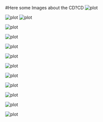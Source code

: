 #Here some Images about the CD?CD
![plot](https://github.com/hossamalsankary/cdond-c3-project_3/blob/master/images/(Compile%20errors%20have%20been%20fixed.)(Unit%20tests%20have%20been%20fixed.)(All%20critical%20security%20vulnerabilities%20caught%20by%20the%20%E2%80%9CAnalyze%E2%80%9D%20job%20have%20been%20fixed.).png)

![plot](https://github.com/hossamalsankary/cdond-c3-project_3/blob/master/images/%5BSCREENSHOT07%5D%20.png)
![plot](https://github.com/hossamalsankary/cdond-c3-project_3/blob/master/images/%5BSCREENSHOT08%5D.png)

![plot](https://github.com/hossamalsankary/cdond-c3-project_3/blob/master/images/%5BSCREENSHOT09%5D.png)

![plot](https://github.com/hossamalsankary/cdond-c3-project_3/blob/master/images/%5BSCREENSHOT10%5D.png)

![plot](https://github.com/hossamalsankary/cdond-c3-project_3/blob/master/images/%5BSCREENSHOT12%5D.png)

![plot](https://github.com/hossamalsankary/cdond-c3-project_3/blob/master/images/node_disk_written_bytes_total.png)

![plot](https://github.com/hossamalsankary/cdond-c3-project_3/blob/master/images/node_memory_MemFree_bytes.png)

![plot](https://github.com/hossamalsankary/cdond-c3-project_3/blob/master/images/node_cpu_seconds_total.png)

![plot](https://github.com/hossamalsankary/cdond-c3-project_3/blob/master/images/%5BURL04_SCREENSHOT%5D.png)

![plot](https://github.com/hossamalsankary/cdond-c3-project_3/blob/master/images/%5BURL03_SCREENSHOT%5D.png)

![plot](https://github.com/hossamalsankary/cdond-c3-project_3/blob/master/images/%5BURL03_SCREENSHOT%5D%20-%20Evidence%20of%20deployed%20and%20functioning%20front33%20application%20in%20CloudFront.%20%E2%9D%8C.png)

![plot](https://github.com/hossamalsankary/cdond-c3-project_3/blob/master/images/Screenshot%20from%202022-09-06%2004-46-13.png)

